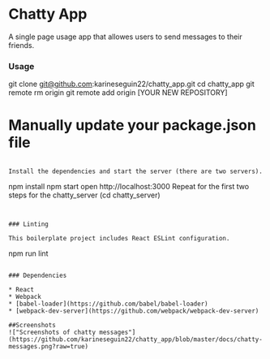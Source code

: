 Chatty App
=====================

A single page usage app that allowes users to send messages to their friends.

### Usage

git clone git@github.com:karineseguin22/chatty_app.git
cd chatty_app
git remote rm origin
git remote add origin [YOUR NEW REPOSITORY]
# Manually update your package.json file
```

Install the dependencies and start the server (there are two servers).

```
npm install
npm start
open http://localhost:3000
Repeat for the first two steps for the chatty_server (cd chatty_server)
```


### Linting

This boilerplate project includes React ESLint configuration.

```
npm run lint
```

### Dependencies

* React
* Webpack
* [babel-loader](https://github.com/babel/babel-loader)
* [webpack-dev-server](https://github.com/webpack/webpack-dev-server)

##Screenshots 
!["Screenshots of chatty messages"](https://github.com/karineseguin22/chatty_app/blob/master/docs/chatty-messages.png?raw=true)
